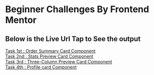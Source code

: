 # Beginner Challenges By Frontend Mentor
## Below is the Live Url Tap to See the output

[Task 1st : Order Summary Card Component](https://saaqlainn.github.io/FrontEnd-Tasks/1st.Order%20summary%20Card) <br>
[Task 2nd : Stats Preview Card Component](https://saaqlainn.github.io/FrontEnd-Tasks/2nd.Stats%20Preview%20Card) <br>
[Task 3rd : Three-Column Preview Card Component](https://saaqlainn.github.io/FrontEnd-Tasks/3rd.Three-Column%20Preview%20Card) <br>
[Task 4th : Profile card Component](https://saaqlainn.github.io/FrontEnd-Tasks/4th.Profile%20card%20component) <br>
